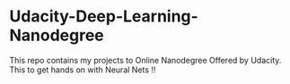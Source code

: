# Udacity-Deep-Learning-Nanodegree

This repo contains my projects to Online Nanodegree Offered by Udacity.
This to get hands on with Neural Nets !!
